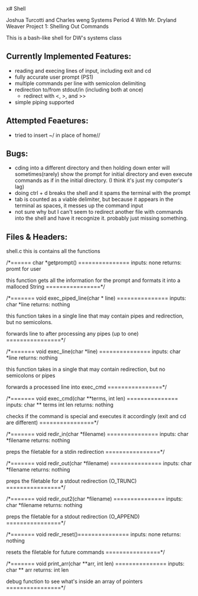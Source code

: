 x# Shell

Joshua Turcotti and Charles weng
Systems Period 4 With Mr. Dryland Weaver
Project 1: Shelling Out Commands

This is a bash-like shell for DW's systems class

## Currently Implemented Features:
* reading and execing lines of input, including exit and cd
* fully accurate user prompt (PS1)
* multiple commands per line with semicolon delimiting
* redirection to/from stdout/in (including both at once)
  - redirect with <, >, and >>
* simple piping supported

## Attempted Feaetures:
* tried to insert ~/ in place of home/<user>/

## Bugs:
* cding into a different directory and then holding down enter will sometimes(rarely) show the prompt for initial directory and even execute commands as if in the initial directory. (I think it's just my computer's lag)
* doing ctrl + d breaks the shell and it spams the terminal with the prompt
* tab is counted as a viable delimiter, but because it appears in the terminal as spaces, it messes up the command input
* not sure why but I can't seem to redirect another file with commands into the shell and have it recognize it. probably just missing something.


## Files & Headers:
shell.c
  this is contains all the functions

  /*====== char *getprompt() ===============
  inputs: none
  returns: promt for user

  this function gets all the information for the prompt and formats it into a malloced String
  ================*/


  /*======= void exec_piped_line(char * line) ===============
  inputs: char *line
  returns: nothing

  this function takes in a single line that may contain pipes and redirection, but no semicolons.

  forwards line to after processing any pipes (up to one)
  ================*/


  /*======= void exec_line(char *line) ===============
  inputs: char *line
  returns: nothing

  this function takes in a single that may contain redirection, but no semicolons or pipes

  forwards a processed line into exec_cmd
  ================*/


  /*======= void exec_cmd(char **terms, int len) ===============
  inputs: char ** terms
          int len
  returns: nothing

  checks if the command is special and executes it accordingly (exit and cd are different)
  ================*/


  /*======= void redir_in(char *filename) ===============
  inputs: char *filename
  returns: nothing

  preps the filetable for a stdin redirection
  ================*/


  /*======= void redir_out(char *filename) ===============
  inputs: char *filename
  returns: nothing

  preps the filetable for a stdout redirection (O_TRUNC)
  ================*/


  /*======= void redir_out2(char *filename) ===============
  inputs: char *filename
  returns: nothing

  preps the filetable for a stdout redirection (O_APPEND)
  ================*/


  /*======= void redir_reset()===============
  inputs: none
  returns: nothing

  resets the filetable for future commands
  ================*/


  /*======= void print_arr(char **arr, int len) ===============
  inputs: char ** arr
  returns: int len

  debug function to see what's inside an array of pointers
  ================*/
